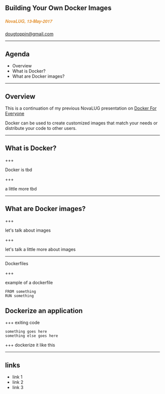 ## Building Your Own Docker Images
##### <span style="font-family:Helvetica Neue; font-weight:bold"><span style="color:#e49436">NovaLUG, 13-May-2017</span>
<span style="color:#e49436">dougtoppin@gmail.com</span>

---

## Agenda

* Overview
* What is Docker?
* What are Docker images?

---

## Overview

This is a continuation of my previous NovaLUG presentation on 
[Docker For Everyone](https://github.com/dougtoppin/presentations/blob/master/novalug-dockerforeveryone.pdf)

Docker can be used to create customized images that match your needs or distribute your code to other users.

---
## What is Docker?

+++

Docker is tbd

+++

a little more tbd

---

## What are Docker images?

+++

let's talk about images

+++

let's talk a little more about images

---

Dockerfiles

+++

example of a dockerfile

```
FROM something
RUN something

```
## Dockerize an application

+++
exiting code

```
something goes here
something else goes here
```

+++
dockerize it like this

---
## links

* link 1
* link 2
* link 3

